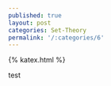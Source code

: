 ```yaml
---
published: true
layout: post
categories: Set-Theory
permalink: '/:categories/6'
---
```

{% katex.html %}

test
